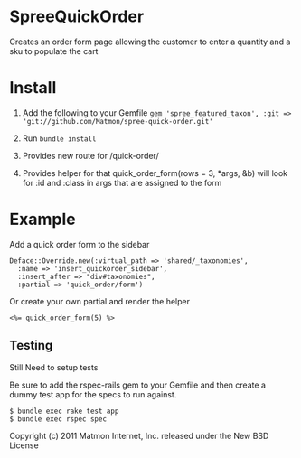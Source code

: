 SpreeQuickOrder
===============

Creates an order form page allowing the customer to enter a quantity and a sku to populate the cart

Install
=======

1. Add the following to your Gemfile
    `gem 'spree_featured_taxon', :git => 'git://github.com/Matmon/spree-quick-order.git'`

2. Run
    `bundle install`

3. Provides new route for /quick-order/ 

4. Provides helper for that quick_order_form(rows = 3, *args, &b)
   will look for :id and :class in args that are assigned to the form
   
Example
=======

Add a quick order form to the sidebar

```
Deface::Override.new(:virtual_path => 'shared/_taxonomies',
  :name => 'insert_quickorder_sidebar',
  :insert_after => "div#taxonomies",
  :partial => 'quick_order/form')
```

Or create your own partial and render the helper

`<%= quick_order_form(5) %>`

Testing
-------

Still Need to setup tests

Be sure to add the rspec-rails gem to your Gemfile and then create a dummy test app for the specs to run against.

    $ bundle exec rake test app
    $ bundle exec rspec spec

Copyright (c) 2011 Matmon Internet, Inc. released under the New BSD License
